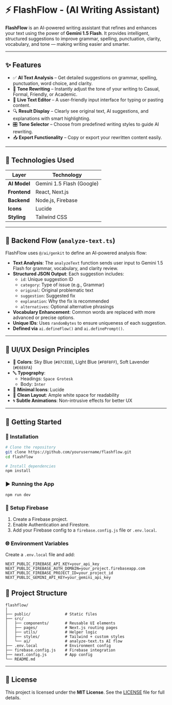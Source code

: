 
# ⚡ FlashFlow - (AI Writing Assistant)

**FlashFlow** is an AI-powered writing assistant that refines and enhances your text using the power of **Gemini 1.5 Flash**. It provides intelligent, structured suggestions to improve grammar, spelling, punctuation, clarity, vocabulary, and tone — making writing easier and smarter.

---

## ✨ Features

- ✅ **AI Text Analysis** – Get detailed suggestions on grammar, spelling, punctuation, word choice, and clarity.
- 🧠 **Tone Rewriting** – Instantly adjust the tone of your writing to Casual, Formal, Friendly, or Academic.
- 📝 **Live Text Editor** – A user-friendly input interface for typing or pasting content.
- 🔍 **Result Display** – Clearly see original text, AI suggestions, and explanations with smart highlighting.
- 🎛️ **Tone Selector** – Choose from predefined writing styles to guide AI rewriting.
- 📤 **Export Functionality** – Copy or export your rewritten content easily.

---

## 🧰 Technologies Used

| Layer         | Technology                     |
|---------------|--------------------------------|
| **AI Model**  | Gemini 1.5 Flash (Google)      |
| **Frontend**  | React, Next.js                 |
| **Backend**   | Node.js, Firebase              |
| **Icons**     | Lucide                         |
| **Styling**   | Tailwind CSS                   |

---

## 🧠 Backend Flow (`analyze-text.ts`)

FlashFlow uses `@/ai/genkit` to define an AI-powered analysis flow:

- **Text Analysis**: The `analyzeText` function sends user input to Gemini 1.5 Flash for grammar, vocabulary, and clarity review.
- **Structured JSON Output**: Each suggestion includes:
  - `id`: Unique suggestion ID
  - `category`: Type of issue (e.g., Grammar)
  - `original`: Original problematic text
  - `suggestion`: Suggested fix
  - `explanation`: Why the fix is recommended
  - `alternatives`: Optional alternative phrasings
- **Vocabulary Enhancement**: Common words are replaced with more advanced or precise options.
- **Unique IDs**: Uses `randomBytes` to ensure uniqueness of each suggestion.
- **Defined via** `ai.defineFlow()` and `ai.definePrompt()`.

---

## 🎨 UI/UX Design Principles

- 🎨 **Colors**: Sky Blue (`#87CEEB`), Light Blue (`#F0F8FF`), Soft Lavender (`#E6E6FA`)
- 🔤 **Typography**:
  - Headings: `Space Grotesk`
  - Body: `Inter`
- 🎯 **Minimal Icons**: Lucide
- 🧼 **Clean Layout**: Ample white space for readability
- 🌀 **Subtle Animations**: Non-intrusive effects for better UX

---

## 🚀 Getting Started

### 🔧 Installation

```bash
# Clone the repository
git clone https://github.com/yourusername/flashflow.git
cd flashflow

# Install dependencies
npm install
````

### ▶️ Running the App

```bash
npm run dev
```

### 🔐 Setup Firebase

1. Create a Firebase project.
2. Enable Authentication and Firestore.
3. Add your Firebase config to a `firebase.config.js` file or `.env.local`.

### 🌐 Environment Variables

Create a `.env.local` file and add:

```env
NEXT_PUBLIC_FIREBASE_API_KEY=your_api_key
NEXT_PUBLIC_FIREBASE_AUTH_DOMAIN=your_project.firebaseapp.com
NEXT_PUBLIC_FIREBASE_PROJECT_ID=your_project_id
NEXT_PUBLIC_GEMINI_API_KEY=your_gemini_api_key
```

## 📁 Project Structure

```
flashflow/
│
├── public/               # Static files
├── src/
│   ├── components/       # Reusable UI elements
│   ├── pages/            # Next.js routing pages
│   ├── utils/            # Helper logic
│   ├── styles/           # Tailwind + custom styles
│   └── ai/               # analyze-text.ts AI flow
├── .env.local            # Environment config
├── firebase.config.js    # Firebase integration
├── next.config.js        # App config
└── README.md
```
---

## 📄 License

This project is licensed under the **MIT License**.
See the [LICENSE](LICENSE) file for full details.

